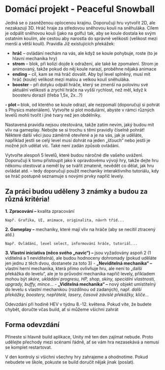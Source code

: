 # Domácí projekt - Peaceful Snowball

Jedná se o zasněženou oplocenou krajinu. Doporučuji hru vytvořit 2D, ale nezakazuji 3D. Hráč
hraje za středovou sněhovou kouli na sněhuláka. Cílem je odpálit sněhovou kouli (jako na golfu) tak,
aby se koule dostala ke svým ostatním koulím, ale cestou aby narostla do správně velikosti (velikost
mezi menší a větší koulí). Pravidla Již existujících překážek:

- **hráč** – ovládání nechám na vás, ale když se koule pohybuje, roste (to je hlavní mechanika hry)
- **strom** – blok, při kolizi dojde k odražení, ale také ke zpomalení. Strom je animovaný, takže
pokud do něj koule narazí, proběhne nějaká animace
- **ending** – cíl, kam se má hráč dovalit. Aby byl level splněný, musí mít hráč (koule) velikost mezi
malou a velkou koulí sněhuláka.
- **booster** – při dotyku odpálí hráče, který se zmenší na polovinu své aktuální velikosti a zrychlí
hráče na vyšší rychlost, než měl, když k boosteru dorazil (třeba 1,5x, 2x...?)


**- plot –** blok, od kterého se koule odrazí, ale nezpomalí (doporučuji si pohrát
s Physics materiálem). Vytvořte si plot modulární, abyste v rámci různých levelů mohli tvořit i jiné
tvary než jen obdélníky.

Nastavená pravidla nejsou otestována, takže zatím nevím, jaký budou mít vliv na gameplay. Nebojte
se si trochu s těmi pravidly číselně pohrát! Některé další věci jsou záměrně otevřené a je na vás, jak je
uděláte, například jestli se celý level musí dohrát na jeden „šťouch“ nebo jestli je možné jich udělat
víc. Také není zadán způsob ovládání.

Vytvořte alespoň 5 levelů, které budou náročné dle vašeho uvážení. Doporučuji k tomu přistoupit jako
k opravdovému vývoji hry, takže dejte hru někomu otestovat a neměl by se tvářit zmateně, nevědět
co dělat, jak hru ovládat atd. – tedy doporučuji použít mechaniky interaktivního tutoriálu, kdy se hráč
postupně seznamuje s novými prvky napříč levely.

## Za práci budou uděleny 3 známky a budou za různá kritéria!

**1. Zpracování –** kvalita zpracování

```
Např. Grafika, UI, animace, originalita, návrh tříd...
```
**2. Gameplay –** mechaniky, které mají vliv na hráče (aby se necítil ztracený atd.)

```
Např. Ovládání, level select, informování hráče, tutoriál...
```
**3. Vlastní iniciativa (něco svého „navíc“) –** jsou vyžadovány aspoň 2 (1 viditelná a 1
    neviditelná), ale budou hodnoceny dohromady (pokud uděláte jen jednu z těch dvou,
    dostanete za toto 3)
       - **„Neviditelná mechanika“ –** vlastní herní mechanika, která přímo ovlivňuje hru, ale
          není to „další překážka do levelu“, ale je to průvodní mechanika napříč levely,
          příkladem mohou být _skóre, ukládání progresu, HP, shop, skiny, speciální vlastnosti,_
          _upgrady, buffy, mince..._
       - **„Viditelná mechanika“ –** nový objekt umístitelný do levelu s vlastní mechanikou
          (rozdílnou od zadaných), např. _další překážky, boostery, nepřátelé, lasery, časově_
          _závislé překážky, klíče..._

Odevzdání při hodině HEV v týdnu 8.-12. květena. Pokud víte, že budete chybět, doručte včas build, ať
si můžeme všichni zahrát

## Forma odevzdání

Přineste si hlavně build aplikace, Unity mě ten den zajímat nebude. Proto udělejte přechody mezi
scénami řádně, ať se vám hra nezasekává a nemusí se komplet restartovat.

V den kontroly si všichni všechny hry zahrajeme a ohodnotíme. Pokud nebudete ve škole, pokuste se
build doručit nějak jinak (poslat).


